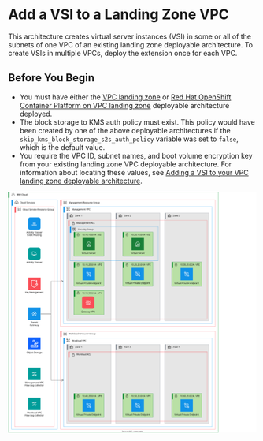 # Add a VSI to a Landing Zone VPC

This architecture creates virtual server instances (VSI) in some or all of the subnets of one VPC of an existing landing zone deployable architecture. To create VSIs in multiple VPCs, deploy the extension once for each VPC.

## Before You Begin

- You must have either the [VPC landing zone](https://cloud.ibm.com/catalog/architecture/deploy-arch-ibm-slz-vpc-9fc0fa64-27af-4fed-9dce-47b3640ba739-global) or [Red Hat OpenShift Container Platform on VPC landing zone](https://cloud.ibm.com/catalog/architecture/deploy-arch-ibm-slz-ocp-95fccffc-ae3b-42df-b6d9-80be5914d852-global) deployable architecture deployed.
- The block storage to KMS auth policy must exist. This policy would have been created by one of the above deployable architectures if the `skip_kms_block_storage_s2s_auth_policy` variable was set to `false`, which is the default value.
- You require the VPC ID, subnet names, and boot volume encryption key from your existing landing zone VPC deployable architecture. For information about locating these values, see [Adding a VSI to your VPC landing zone deployable architecture](https://cloud.ibm.com/docs/secure-infrastructure-vpc?topic=secure-infrastructure-vpc-ext-with-vsi).

![Architecture Diagram for Adding a VSI to Your VPC Landing Zone Deployable Architecture](https://raw.githubusercontent.com/terraform-ibm-modules/terraform-ibm-landing-zone/main/reference-architectures/vsi-extension.drawio.svg)
